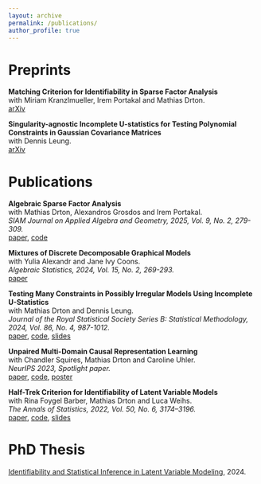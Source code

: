 ```yaml
---
layout: archive
permalink: /publications/
author_profile: true
---
```


<!-- {% if author.googlescholar %}
  You can also find my articles on <u><a href="{{author.googlescholar}}">my Google Scholar profile</a>.</u>
{% endif %}

{% include base_path %}

{% for post in site.publications reversed %}
  {% include archive-single.html %}
{% endfor %}
 -->

# Preprints

**Matching Criterion for Identifiability in Sparse Factor Analysis** \
with Miriam Kranzlmueller, Irem Portakal and Mathias Drton. \
[arXiv](http://arxiv.org/abs/2502.02986) 

**Singularity-agnostic Incomplete U-statistics for Testing Polynomial Constraints in Gaussian Covariance Matrices** \
with Dennis Leung. \
[arXiv](https://arxiv.org/abs/2401.02112) 


# Publications

**Algebraic Sparse Factor Analysis** \
with Mathias Drton, Alexandros Grosdos and Irem Portakal. \
*SIAM Journal on Applied Algebra and Geometry, 2025, Vol. 9, No. 2, 279-309.* \
[paper](https://doi.org/10.1137/23M1626517), [code](https://mathrepo.mis.mpg.de/sparse-factor-analysis) 

**Mixtures of Discrete Decomposable Graphical Models** \
with Yulia Alexandr and Jane Ivy Coons. \
*Algebraic Statistics, 2024, Vol. 15, No. 2, 269-293.* \
[paper](https://doi.org/10.2140/astat.2024.15.269) 

**Testing Many Constraints in Possibly Irregular Models Using Incomplete U-Statistics** \
with Mathias Drton and Dennis Leung. \
*Journal of the Royal Statistical Society Series B: Statistical Methodology,  2024, Vol. 86, No. 4, 987-1012.* \
[paper](https://doi.org/10.1093/jrsssb/qkae022), [code](https://github.com/NilsSturma/TestGGM), [slides](https://nilssturma.github.io/files/presentation_testing_U_stats.pdf)

**Unpaired Multi-Domain Causal Representation Learning** \
with Chandler Squires, Mathias Drton and Caroline Uhler. \
*NeurIPS 2023, Spotlight paper.* \
[paper](https://papers.nips.cc/paper_files/paper/2023/hash/6c8985579293e0209bdaa4f21bb1d237-Abstract-Conference.html), [code](https://github.com/NilsSturma/multi-domain-crl), [poster](https://nilssturma.github.io/files/multi_domain_crl.pdf) 

**Half-Trek Criterion for Identifiability of Latent Variable Models** \
with Rina Foygel Barber, Mathias Drton and Luca Weihs. \
*The Annals of Statistics, 2022, Vol. 50, No. 6, 3174–3196.* \
[paper](https://doi.org/10.1214/22-AOS2221), [code](https://github.com/Lucaweihs/SEMID), [slides](https://nilssturma.github.io/files/LF_HTC_presentation_IMS.pdf)


# PhD Thesis
[Identifiability and Statistical Inference in Latent Variable Modeling](https://mediatum.ub.tum.de/?id=1745362), 2024.